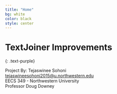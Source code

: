 ```yaml
---
title: "Home"
bg: white
color: black
style: center
---
```



<span class="fa-stack subtlecircle" style="font-size:100px; background:rgba(255,166,0,0.1)">
  <i class="fa fa-circle fa-stack-2x text-white"></i>
  <i class="fa fa-bicycle fa-stack-1x text-orange"></i>
</span>

# TextJoiner Improvements
{: .text-purple}


Project By: Tejaswinee Sohoni<br>
tejaswineesohoni2015@u.northwestern.edu<br>
EECS 349 - Northwestern University<br>
Professor Doug Downey<br>



